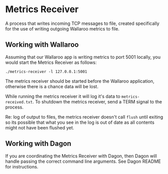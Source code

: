 # Metrics Receiver

A process that writes incoming TCP messages to file, created specifically for the use of writing outgoing Wallaroo metrics to file.

## Working with Wallaroo

Assuming that our Wallaroo app is writing metrics to port 5001 locally, you would start the Metrics Receiver as follows:

```
./metrics-receiver -l 127.0.0.1:5001
```

The metrics receiver should be started before the Wallaroo application, otherwise there is a chance data will be lost.

While running the metrics receiver it will log it's data to `metrics-received.txt`. To shutdown the metrics receiver, send a TERM signal to the process. 

Re: log of output to files, the metrics receiver doesn't call `flush` until exiting
so its possible that what you see in the log is out of date as all contents
might not have been flushed yet.


## Working with Dagon

If you are coordinating the Metrics Receiver with Dagon, then Dagon will handle passing the
correct command line arguments. See Dagon README for instructions.

